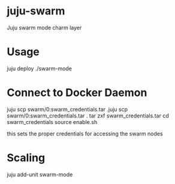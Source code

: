 # juju-swarm

Juju swarm mode charm layer 

# Usage

juju deploy ./swarm-mode

# Connect to Docker Daemon

juju scp swarm/0:swarm_credentials.tar .juju scp swarm/0:swarm_credentials.tar .
tar zxf swarm_credentials.tar
cd swarm_credentials
source enable.sh

this sets the proper credentials for accessing the swarm nodes

# Scaling

juju add-unit swarm-mode
